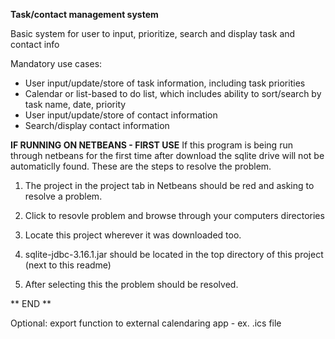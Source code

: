 **Task/contact management system**

Basic system for user to input, prioritize, search and display task and contact info

Mandatory use cases:
  - User input/update/store of task information, including task priorities
  - Calendar or list-based to do list, which includes ability to sort/search by task name, date, priority
  - User input/update/store of contact information
  - Search/display contact information
  
  **IF RUNNING ON NETBEANS - FIRST USE**
  If this program is being run through netbeans for the first time after download the sqlite drive will not be automaticlly found. These are the steps to resolve the problem.
  
  1. The project in the project tab in Netbeans should be red and asking to resolve a problem.
  
  2. Click to resovle problem and browse through your computers directories
  
  3. Locate this project wherever it was downloaded too.
  
  4. sqlite-jdbc-3.16.1.jar should be located in the top directory of this project (next to this readme)
  
  5. After selecting this the problem should be resolved.
  
  ** END **
  
  

Optional: export function to external calendaring app - ex. .ics file
